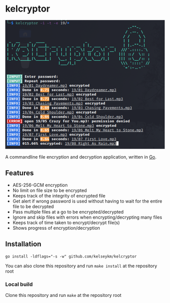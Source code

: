 # kelcryptor

![kelcryptor](./assets/banner.png)

A commandline file encryption and decryption application, written in [Go](https://go.dev).

## Features

- AES-256-GCM encryption
- No limit on file size to be encrypted
- Keeps track of the integrity of encrypted file
- Get alert if wrong password is used without having to wait for the entire file to be decrypted
- Pass multiple files at a go to be encrypted/decrypted
- Ignore and skip files with errors when encrypting/decrypting many files
- Keeps track of time taken to encrypt/decrypt file(s)
- Shows progress of encryption/decryption

## Installation

`go install -ldflags="-s -w" github.com/kelseykm/kelcryptor`

You can also clone this repository and run `make install` at the repository root

### Local build

Clone this repository and run `make` at the repository root
